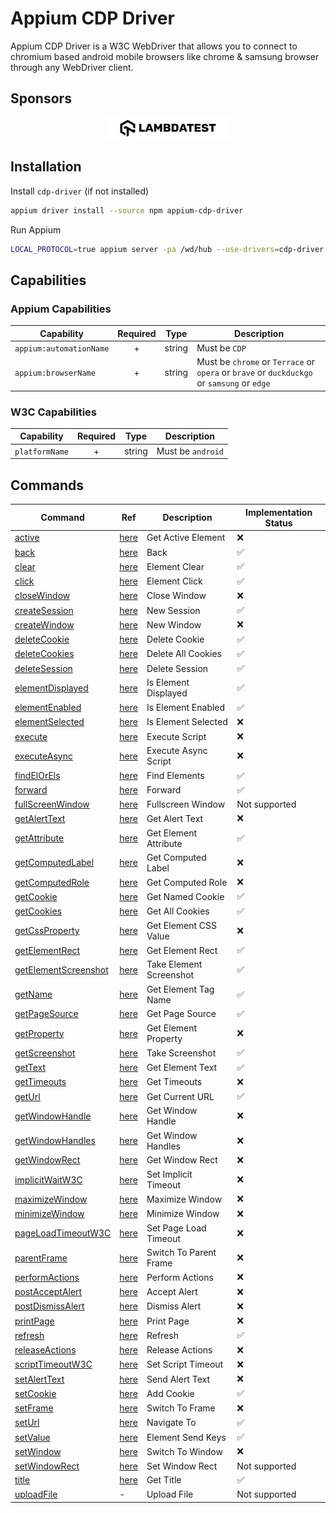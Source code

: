 # Appium CDP Driver

Appium CDP Driver is a W3C WebDriver that allows you to connect to chromium based android mobile browsers like chrome & samsung browser through any WebDriver client.

## Sponsors

<div align="center">
  <picture>
    <source media="(prefers-color-scheme: dark)" srcset="https://raw.githubusercontent.com/AppiumTestDistribution/appium-cdp-driver/refs/heads/main/src/assets/White_512px.png">
    <source media="(prefers-color-scheme: light)" srcset="https://raw.githubusercontent.com/AppiumTestDistribution/appium-cdp-driver/refs/heads/main/src/assets/Black_512px.png">
    <img alt="Sponsor Logo" src="https://raw.githubusercontent.com/AppiumTestDistribution/appium-cdp-driver/refs/heads/main/src/assets/Black_512px.png" width="200">
  </picture>
</div>

## Installation

Install `cdp-driver` (if not installed)

```sh
appium driver install --source npm appium-cdp-driver
```

Run Appium

```sh
LOCAL_PROTOCOL=true appium server -pa /wd/hub --use-drivers=cdp-driver
```

## Capabilities

### Appium Capabilities

| Capability              | Required |  Type  | Description                                                                                |
| ----------------------- | :------: | :----: | ------------------------------------------------------------------------------------------ |
| `appium:automationName` |    +     | string | Must be `CDP`                                                                              |
| `appium:browserName`    |    +     | string | Must be `chrome` or `Terrace` or `opera` or `brave` or `duckduckgo` or `samsung` or `edge` |

### W3C Capabilities

| Capability     | Required |  Type  | Description       |
| -------------- | :------: | :----: | ----------------- |
| `platformName` |    +     | string | Must be `android` |

## Commands

| Command                                                      | Ref                                                                  | Description             | Implementation Status |
| ------------------------------------------------------------ | -------------------------------------------------------------------- | ----------------------- | --------------------- |
| [active](src/commands/active.js)                             | [here](https://www.w3.org/TR/webdriver/#dfn-get-active-element)      | Get Active Element      | ❌                    |
| [back](src/commands/back.js)                                 | [here](https://www.w3.org/TR/webdriver/#dfn-back)                    | Back                    | ✅                    |
| [clear](src/commands/clear.js)                               | [here](https://www.w3.org/TR/webdriver/#dfn-element-clear)           | Element Clear           | ✅                    |
| [click](src/commands/click.js)                               | [here](https://www.w3.org/TR/webdriver/#dfn-element-click)           | Element Click           | ✅                    |
| [closeWindow](src/commands/closeWindow.js)                   | [here](https://www.w3.org/TR/webdriver/#dfn-close-window)            | Close Window            | ❌                    |
| [createSession](src/commands/createSession.js)               | [here](https://www.w3.org/TR/webdriver/#dfn-new-sessions)            | New Session             | ✅                    |
| [createWindow](src/commands/createWindow.js)                 | [here](https://www.w3.org/TR/webdriver/#dfn-new-window)              | New Window              | ❌                    |
| [deleteCookie](src/commands/deleteCookie.js)                 | [here](https://www.w3.org/TR/webdriver/#dfn-delete-cookie)           | Delete Cookie           | ✅                    |
| [deleteCookies](src/commands/deleteCookies.js)               | [here](https://www.w3.org/TR/webdriver/#dfn-delete-all-cookies)      | Delete All Cookies      | ✅                    |
| [deleteSession](src/commands/deleteSession.js)               | [here](https://www.w3.org/TR/webdriver/#dfn-delete-session)          | Delete Session          | ✅                    |
| [elementDisplayed](src/commands/elementDisplayed.js)         | [here](https://www.w3.org/TR/webdriver/#element-displayedness)       | Is Element Displayed    | ✅                    |
| [elementEnabled](src/commands/elementEnabled.js)             | [here](https://www.w3.org/TR/webdriver/#dfn-is-element-enabled)      | Is Element Enabled      | ✅                    |
| [elementSelected](src/commands/elementSelected.js)           | [here](https://www.w3.org/TR/webdriver/#dfn-is-element-selected)     | Is Element Selected     | ❌                    |
| [execute](src/commands/execute.js)                           | [here](https://www.w3.org/TR/webdriver/#dfn-execute-script)          | Execute Script          | ❌                    |
| [executeAsync](src/commands/executeAsync.js)                 | [here](https://www.w3.org/TR/webdriver/#dfn-execute-async-script)    | Execute Async Script    | ❌                    |
| [findElOrEls](src/commands/findElOrEls.js)                   | [here](https://www.w3.org/TR/webdriver/#element-retrieval)           | Find Elements           | ✅                    |
| [forward](src/commands/forward.js)                           | [here](https://www.w3.org/TR/webdriver/#dfn-forward)                 | Forward                 | ✅                    |
| [fullScreenWindow](src/commands/fullScreenWindow.js)         | [here](https://www.w3.org/TR/webdriver/#dfn-fullscreen-window)       | Fullscreen Window       | Not supported         |
| [getAlertText](src/commands/getAlertText.js)                 | [here](https://www.w3.org/TR/webdriver/#dfn-get-alert-text)          | Get Alert Text          | ❌                    |
| [getAttribute](src/commands/getAttribute.js)                 | [here](https://www.w3.org/TR/webdriver/#dfn-get-element-attribute)   | Get Element Attribute   | ✅                    |
| [getComputedLabel](src/commands/getComputedLabel.js)         | [here](https://www.w3.org/TR/webdriver/#dfn-get-computed-label)      | Get Computed Label      | ❌                    |
| [getComputedRole](src/commands/getComputedRole.js)           | [here](https://www.w3.org/TR/webdriver/#dfn-get-computed-role)       | Get Computed Role       | ❌                    |
| [getCookie](src/commands/getCookie.js)                       | [here](https://www.w3.org/TR/webdriver/#dfn-get-named-cookie)        | Get Named Cookie        | ✅                    |
| [getCookies](src/commands/getCookies.js)                     | [here](https://www.w3.org/TR/webdriver/#dfn-get-all-cookies)         | Get All Cookies         | ✅                    |
| [getCssProperty](src/commands/getCssProperty.js)             | [here](https://www.w3.org/TR/webdriver/#dfn-get-element-css-value)   | Get Element CSS Value   | ❌                    |
| [getElementRect](src/commands/getElementRect.js)             | [here](https://www.w3.org/TR/webdriver/#dfn-get-element-rect)        | Get Element Rect        | ✅                    |
| [getElementScreenshot](src/commands/getElementScreenshot.js) | [here](https://www.w3.org/TR/webdriver/#dfn-take-element-screenshot) | Take Element Screenshot | ✅                    |
| [getName](src/commands/getName.js)                           | [here](https://www.w3.org/TR/webdriver/#dfn-get-element-tag-name)    | Get Element Tag Name    | ✅                    |
| [getPageSource](src/commands/getPageSource.js)               | [here](https://www.w3.org/TR/webdriver/#dfn-get-page-source)         | Get Page Source         | ✅                    |
| [getProperty](src/commands/getProperty.js)                   | [here](https://www.w3.org/TR/webdriver/#dfn-get-element-property)    | Get Element Property    | ❌                    |
| [getScreenshot](src/commands/getScreenshot.js)               | [here](https://www.w3.org/TR/webdriver/#dfn-take-screenshot)         | Take Screenshot         | ✅                    |
| [getText](src/commands/getText.js)                           | [here](https://www.w3.org/TR/webdriver/#dfn-get-element-text)        | Get Element Text        | ✅                    |
| [getTimeouts](src/commands/getTimeouts.js)                   | [here](https://www.w3.org/TR/webdriver/#dfn-get-timeouts)            | Get Timeouts            | ❌                    |
| [getUrl](src/commands/url.js)                                | [here](https://www.w3.org/TR/webdriver/#dfn-get-current-url)         | Get Current URL         | ✅                    |
| [getWindowHandle](src/commands/getWindowHandle.js)           | [here](https://www.w3.org/TR/webdriver/#dfn-get-window-handle)       | Get Window Handle       | ❌                    |
| [getWindowHandles](src/commands/getWindowHandles.js)         | [here](https://www.w3.org/TR/webdriver/#dfn-get-window-handles)      | Get Window Handles      | ❌                    |
| [getWindowRect](src/commands/getWindowRect.js)               | [here](https://www.w3.org/TR/webdriver/#dfn-get-window-rect)         | Get Window Rect         | ❌                    |
| [implicitWaitW3C](src/commands/implicitWaitW3C.js)           | [here](https://www.w3.org/TR/webdriver/#dfn-set-timeouts)            | Set Implicit Timeout    | ❌                    |
| [maximizeWindow](src/commands/maximizeWindow.js)             | [here](https://www.w3.org/TR/webdriver/#dfn-maximize-window)         | Maximize Window         | ❌                    |
| [minimizeWindow](src/commands/minimizeWindow.js)             | [here](https://www.w3.org/TR/webdriver/#dfn-minimize-window)         | Minimize Window         | ❌                    |
| [pageLoadTimeoutW3C](src/commands/pageLoadTimeoutW3C.js)     | [here](https://www.w3.org/TR/webdriver/#dfn-set-timeouts)            | Set Page Load Timeout   | ❌                    |
| [parentFrame](src/commands/parentFrame.js)                   | [here](https://www.w3.org/TR/webdriver/#dfn-switch-to-parent-frame)  | Switch To Parent Frame  | ❌                    |
| [performActions](src/commands/performActions.js)             | [here](https://www.w3.org/TR/webdriver/#dfn-perform-actions)         | Perform Actions         | ❌                    |
| [postAcceptAlert](src/commands/postAcceptAlert.js)           | [here](https://www.w3.org/TR/webdriver/#dfn-accept-alert)            | Accept Alert            | ❌                    |
| [postDismissAlert](src/commands/postDismissAlert.js)         | [here](https://www.w3.org/TR/webdriver/#dfn-dismiss-alert)           | Dismiss Alert           | ❌                    |
| [printPage](src/commands/printPage.js)                       | [here](https://www.w3.org/TR/webdriver/#dfn-print-page)              | Print Page              | ❌                    |
| [refresh](src/commands/refresh.js)                           | [here](https://www.w3.org/TR/webdriver/#dfn-refresh)                 | Refresh                 | ✅                    |
| [releaseActions](src/commands/releaseActions.js)             | [here](https://www.w3.org/TR/webdriver/#dfn-release-actions)         | Release Actions         | ❌                    |
| [scriptTimeoutW3C](src/commands/scriptTimeoutW3C.js)         | [here](https://www.w3.org/TR/webdriver/#dfn-set-timeouts)            | Set Script Timeout      | ❌                    |
| [setAlertText](src/commands/setAlertText.js)                 | [here](https://www.w3.org/TR/webdriver/#dfn-send-alert-text)         | Send Alert Text         | ❌                    |
| [setCookie](src/commands/setCookie.js)                       | [here](https://www.w3.org/TR/webdriver/#dfn-adding-a-cookie)         | Add Cookie              | ✅                    |
| [setFrame](src/commands/setFrame.js)                         | [here](https://www.w3.org/TR/webdriver/#dfn-switch-to-frame)         | Switch To Frame         | ❌                    |
| [setUrl](src/commands/url.js)                                | [here](https://www.w3.org/TR/webdriver/#dfn-navigate-to)             | Navigate To             | ✅                    |
| [setValue](src/commands/setValue.js)                         | [here](https://www.w3.org/TR/webdriver/#dfn-element-send-keys)       | Element Send Keys       | ✅                    |
| [setWindow](src/commands/setWindow.js)                       | [here](https://www.w3.org/TR/webdriver/#dfn-switch-to-window)        | Switch To Window        | ❌                    |
| [setWindowRect](src/commands/setWindowRect.js)               | [here](https://www.w3.org/TR/webdriver/#dfn-set-window-rect)         | Set Window Rect         | Not supported         |
| [title](src/commands/title.js)                               | [here](https://www.w3.org/TR/webdriver/#dfn-get-title)               | Get Title               | ✅                    |
| [uploadFile](src/commands/uploadFile.js)                     | -                                                                    | Upload File             | Not supported         |
